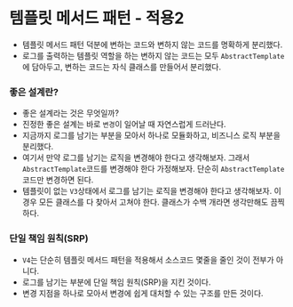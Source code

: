 # 템플릿 메서드 패턴 - 적용2

- 템플릿 메서드 패턴 덕분에 변하는 코드와 변하지 않는 코드를 명확하게 분리했다.
- 로그를 출력하는 템플릿 역할을 하는 변하지 않는 코드는 모두 ``AbstractTemplate``에 담아두고, 변하는 코드는 자식
  클래스를 만들어서 분리했다.

### 좋은 설계란?

- 좋은 설계라는 것은 무엇일까? 
- 진정한 좋은 설계는 바로 ``변경``이 일어날 때 자연스럽게 드러난다.
- 지금까지 로그를 남기는 부분을 모아서 하나로 모듈화하고, 비즈니스 로직 부분을 분리했다.
- 여기서 만약 로그를 남기는 로직을 변경해야 한다고 생각해보자. 그래서 ``AbstractTemplate``코드를 변경해야 한다 가정해보자. 단순히
  ``AbstractTemplate``코드만 변경하면 된다.
- 템플릿이 없는 ``V3``상태에서 로그를 남기는 로직을 변경해야 한다고 생각해보자. 이 경우 모든 클래스를 다 찾아서 고쳐야 한다. 
  클래스가 수백 개라면 생각만해도 끔찍하다.

### 단일 책임 원칙(SRP)

- ``V4``는 단순히 템플릿 메서드 패턴을 적용해서 소스코드 몇줄을 줄인 것이 전부가 아니다.
- 로그를 남기는 부분에 단일 책임 원칙(SRP)을 지킨 것이다. 
- 변경 지점을 하나로 모아서 변경에 쉽게 대처할 수 있는 구조를 만든 것이다.


